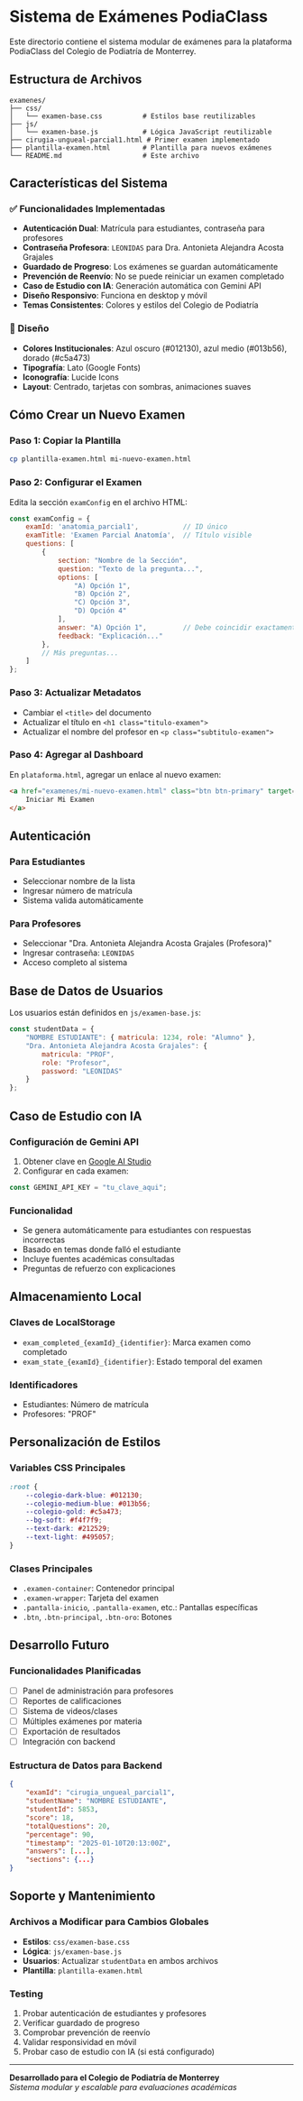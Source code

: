 # Sistema de Exámenes PodiaClass

Este directorio contiene el sistema modular de exámenes para la plataforma PodiaClass del Colegio de Podiatría de Monterrey.

## Estructura de Archivos

```
examenes/
├── css/
│   └── examen-base.css          # Estilos base reutilizables
├── js/
│   └── examen-base.js           # Lógica JavaScript reutilizable
├── cirugia-ungueal-parcial1.html # Primer examen implementado
├── plantilla-examen.html        # Plantilla para nuevos exámenes
└── README.md                    # Este archivo
```

## Características del Sistema

### ✅ Funcionalidades Implementadas

- **Autenticación Dual**: Matrícula para estudiantes, contraseña para profesores
- **Contraseña Profesora**: `LEONIDAS` para Dra. Antonieta Alejandra Acosta Grajales
- **Guardado de Progreso**: Los exámenes se guardan automáticamente
- **Prevención de Reenvío**: No se puede reiniciar un examen completado
- **Caso de Estudio con IA**: Generación automática con Gemini API
- **Diseño Responsivo**: Funciona en desktop y móvil
- **Temas Consistentes**: Colores y estilos del Colegio de Podiatría

### 🎨 Diseño

- **Colores Institucionales**: Azul oscuro (#012130), azul medio (#013b56), dorado (#c5a473)
- **Tipografía**: Lato (Google Fonts)
- **Iconografía**: Lucide Icons
- **Layout**: Centrado, tarjetas con sombras, animaciones suaves

## Cómo Crear un Nuevo Examen

### Paso 1: Copiar la Plantilla

```bash
cp plantilla-examen.html mi-nuevo-examen.html
```

### Paso 2: Configurar el Examen

Edita la sección `examConfig` en el archivo HTML:

```javascript
const examConfig = {
    examId: 'anatomia_parcial1',           // ID único
    examTitle: 'Examen Parcial Anatomía',  // Título visible
    questions: [
        {
            section: "Nombre de la Sección",
            question: "Texto de la pregunta...",
            options: [
                "A) Opción 1",
                "B) Opción 2", 
                "C) Opción 3",
                "D) Opción 4"
            ],
            answer: "A) Opción 1",         // Debe coincidir exactamente
            feedback: "Explicación..."
        },
        // Más preguntas...
    ]
};
```

### Paso 3: Actualizar Metadatos

- Cambiar el `<title>` del documento
- Actualizar el título en `<h1 class="titulo-examen">`
- Actualizar el nombre del profesor en `<p class="subtitulo-examen">`

### Paso 4: Agregar al Dashboard

En `plataforma.html`, agregar un enlace al nuevo examen:

```html
<a href="examenes/mi-nuevo-examen.html" class="btn btn-primary" target="_blank">
    Iniciar Mi Examen
</a>
```

## Autenticación

### Para Estudiantes
- Seleccionar nombre de la lista
- Ingresar número de matrícula
- Sistema valida automáticamente

### Para Profesores
- Seleccionar "Dra. Antonieta Alejandra Acosta Grajales (Profesora)"
- Ingresar contraseña: `LEONIDAS`
- Acceso completo al sistema

## Base de Datos de Usuarios

Los usuarios están definidos en `js/examen-base.js`:

```javascript
const studentData = {
    "NOMBRE ESTUDIANTE": { matricula: 1234, role: "Alumno" },
    "Dra. Antonieta Alejandra Acosta Grajales": { 
        matricula: "PROF", 
        role: "Profesor", 
        password: "LEONIDAS" 
    }
};
```

## Caso de Estudio con IA

### Configuración de Gemini API

1. Obtener clave en [Google AI Studio](https://aistudio.google.com/app/apikey)
2. Configurar en cada examen:

```javascript
const GEMINI_API_KEY = "tu_clave_aqui";
```

### Funcionalidad

- Se genera automáticamente para estudiantes con respuestas incorrectas
- Basado en temas donde falló el estudiante
- Incluye fuentes académicas consultadas
- Preguntas de refuerzo con explicaciones

## Almacenamiento Local

### Claves de LocalStorage

- `exam_completed_{examId}_{identifier}`: Marca examen como completado
- `exam_state_{examId}_{identifier}`: Estado temporal del examen

### Identificadores

- Estudiantes: Número de matrícula
- Profesores: "PROF"

## Personalización de Estilos

### Variables CSS Principales

```css
:root {
    --colegio-dark-blue: #012130;
    --colegio-medium-blue: #013b56;
    --colegio-gold: #c5a473;
    --bg-soft: #f4f7f9;
    --text-dark: #212529;
    --text-light: #495057;
}
```

### Clases Principales

- `.examen-container`: Contenedor principal
- `.examen-wrapper`: Tarjeta del examen
- `.pantalla-inicio`, `.pantalla-examen`, etc.: Pantallas específicas
- `.btn`, `.btn-principal`, `.btn-oro`: Botones

## Desarrollo Futuro

### Funcionalidades Planificadas

- [ ] Panel de administración para profesores
- [ ] Reportes de calificaciones
- [ ] Sistema de videos/clases
- [ ] Múltiples exámenes por materia
- [ ] Exportación de resultados
- [ ] Integración con backend

### Estructura de Datos para Backend

```json
{
    "examId": "cirugia_ungueal_parcial1",
    "studentName": "NOMBRE ESTUDIANTE",
    "studentId": 5853,
    "score": 18,
    "totalQuestions": 20,
    "percentage": 90,
    "timestamp": "2025-01-10T20:13:00Z",
    "answers": [...],
    "sections": {...}
}
```

## Soporte y Mantenimiento

### Archivos a Modificar para Cambios Globales

- **Estilos**: `css/examen-base.css`
- **Lógica**: `js/examen-base.js`
- **Usuarios**: Actualizar `studentData` en ambos archivos
- **Plantilla**: `plantilla-examen.html`

### Testing

1. Probar autenticación de estudiantes y profesores
2. Verificar guardado de progreso
3. Comprobar prevención de reenvío
4. Validar responsividad en móvil
5. Probar caso de estudio con IA (si está configurado)

---

**Desarrollado para el Colegio de Podiatría de Monterrey**  
*Sistema modular y escalable para evaluaciones académicas*
